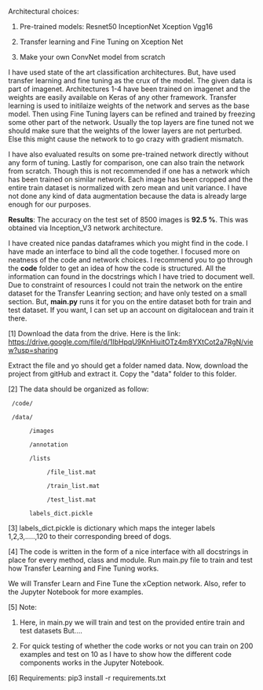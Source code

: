 Architectural choices:

1. Pre-trained models:
    Resnet50
    InceptionNet
    Xception
    Vgg16
    
2. Transfer learning and Fine Tuning on Xception Net
 
3. Make your own ConvNet model from scratch


I have used state of the art classification architectures. But, have used transfer learning and fine tuning as the crux of the
model. The given data is part of imagenet. Architectures 1-4 have been trained on imagenet and the weights are easily available on Keras of any other framework. Transfer learning is used to initilaize weights of the network and serves as the base model. Then using Fine Tuning layers can be refined and trained by freezing some other part of the network. Usually the top layers are fine tuned not we should make sure that the weights of the lower layers are not perturbed. Else this might cause the network to to go crazy with gradient mismatch.

I have also evaluated results on some pre-trained network directly without any form of tuning. Lastly for comparison, one can also train the network from scratch. Though this is not recommended if one has a network which has been trained on similar network. Each image has been cropped and the entire train dataset is normalized with zero mean and unit variance. I have not done any kind of data augmentation because the data is already large enough for our purposes.

**Results**: The accuracy on the test set of 8500 images is **92.5 %**. This was obtained via Inception_V3 network architecture.

I have created nice pandas dataframes which you might find in the code. I have made an interface to bind all the code together. I focused more on neatness of the code and network choices. I recommend you to go through the **code** folder to get an idea of how the code is structured. All the information can found in the docstrings which I have tried to document well. Due to constraint of resources I could not train the network on the entire dataset for the Transfer Leanring section; and have only tested on a small section. But, **main.py** runs it for you on the entire dataset both for train and test dataset. If you want, I can set up an account on digitalocean and train it there.


[1] Download the data from the drive.
Here is the link: https://drive.google.com/file/d/1IbHpqU9KnHiuitOTz4m8YXtCot2a7RgN/view?usp=sharing

Extract the file and yo should get a folder named data. Now, download the project from gitHub and extract it. Copy the "data" folder to this folder.


[2] The data should be organized as follow:

     /code/

     /data/

          /images

          /annotation

          /lists

               /file_list.mat

               /train_list.mat

               /test_list.mat

          labels_dict.pickle
     


[3] labels_dict.pickle is dictionary which maps the integer labels 1,2,3,.....,120 to their corresponding breed of dogs.

[4] The code is written in the form of a nice interface with all docstrings in place for every method, class and module. Run main.py file to train and test how Transfer Learning and Fine Tuning works.

We will Transfer Learn and Fine Tune the xCeption network. Also, refer to the Jupyter Notebook for more examples.


[5] Note:
1. Here, in main.py we will train and test on the provided entire train and test datasets
But....

2. For quick testing of whether the code works or not
you can train on 200 examples and test on 10 as I have to show how the different code components works in the Jupyter Notebook.


[6] Requirements:
pip3 install -r requirements.txt
